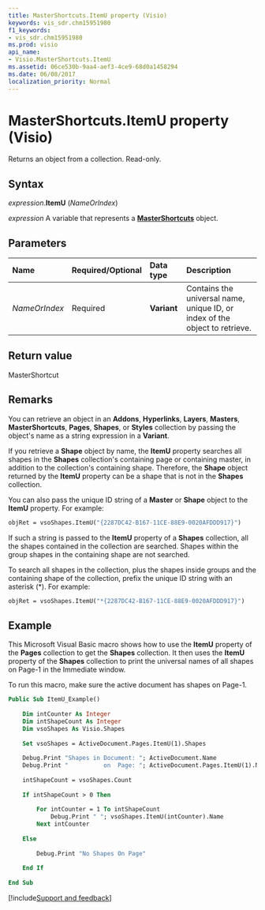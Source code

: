 ```yaml
---
title: MasterShortcuts.ItemU property (Visio)
keywords: vis_sdr.chm15951980
f1_keywords:
- vis_sdr.chm15951980
ms.prod: visio
api_name:
- Visio.MasterShortcuts.ItemU
ms.assetid: 06ce530b-9aa4-aef3-4ce9-68d0a1458294
ms.date: 06/08/2017
localization_priority: Normal
---
```



# MasterShortcuts.ItemU property (Visio)

Returns an object from a collection. Read-only.


## Syntax

_expression_.**ItemU** (_NameOrIndex_)

_expression_ A variable that represents a **[MasterShortcuts](Visio.MasterShortcuts.md)** object.


## Parameters



|Name|Required/Optional|Data type|Description|
|:-----|:-----|:-----|:-----|
| _NameOrIndex_|Required| **Variant**|Contains the universal name, unique ID, or index of the object to retrieve.|

## Return value

MasterShortcut


## Remarks

You can retrieve an object in an **Addons**, **Hyperlinks**, **Layers**, **Masters**, **MasterShortcuts**, **Pages**, **Shapes**, or **Styles** collection by passing the object's name as a string expression in a **Variant**.

If you retrieve a **Shape** object by name, the **ItemU** property searches all shapes in the **Shapes** collection's containing page or containing master, in addition to the collection's containing shape. Therefore, the **Shape** object returned by the **ItemU** property can be a shape that is not in the **Shapes** collection.

You can also pass the unique ID string of a **Master** or **Shape** object to the **ItemU** property. For example:




```vb
objRet = vsoShapes.ItemU("{2287DC42-B167-11CE-88E9-0020AFDDD917}")
```

If such a string is passed to the **ItemU** property of a **Shapes** collection, all the shapes contained in the collection are searched. Shapes within the group shapes in the containing shape are not searched.

To search all shapes in the collection, plus the shapes inside groups and the containing shape of the collection, prefix the unique ID string with an asterisk (*). For example:

```vb
objRet = vsoShapes.ItemU("*{2287DC42-B167-11CE-88E9-0020AFDDD917}")
```

## Example

This Microsoft Visual Basic macro shows how to use the **ItemU** property of the **Pages** collection to get the **Shapes** collection. It then uses the **ItemU** property of the **Shapes** collection to print the universal names of all shapes on Page-1 in the Immediate window.

To run this macro, make sure the active document has shapes on Page-1.


```vb
Public Sub ItemU_Example() 
  
    Dim intCounter As Integer 
    Dim intShapeCount As Integer 
    Dim vsoShapes As Visio.Shapes  
 
    Set vsoShapes = ActiveDocument.Pages.ItemU(1).Shapes  
 
    Debug.Print "Shapes in Document: "; ActiveDocument.Name  
    Debug.Print "          on  Page: "; ActiveDocument.Pages.ItemU(1).Name  
 
    intShapeCount = vsoShapes.Count  
 
    If intShapeCount > 0 Then 
 
        For intCounter = 1 To intShapeCount  
            Debug.Print " "; vsoShapes.ItemU(intCounter).Name  
        Next intCounter 
  
    Else 
 
        Debug.Print "No Shapes On Page" 
  
    End If   
 
End Sub
```

[!include[Support and feedback](~/includes/feedback-boilerplate.md)]